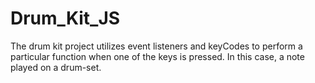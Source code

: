 # Drum_Kit_JS
The drum kit project utilizes event listeners and keyCodes to perform a particular function when one of the keys is pressed. In this case, a note played on a drum-set. 
